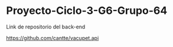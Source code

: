 # Proyecto-Ciclo-3-G6-Grupo-64

Link de repositorio del back-end

https://github.com/cantte/vacupet.api
